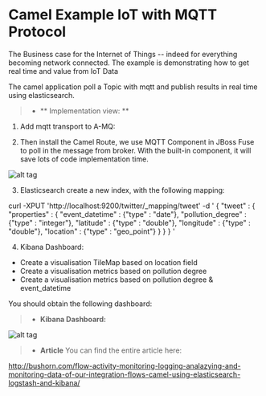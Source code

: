 Camel Example IoT with MQTT Protocol
====================================
The Business case for the Internet of Things -- indeed for everything becoming network connected.
The example is demonstrating how to get real time and value from IoT Data

The camel application poll a Topic with mqtt and publish results in real time using elasticsearch.

>- ** Implementation view: **

1. Add mqtt transport to A-MQ:

<transportConnector name="mqtt" uri="mqtt://0.0.0.0:1883"/>
    
2. Then install the Camel Route, we use MQTT Component in JBoss Fuse to poll in the message from broker. 
With the built-in component, it will save lots of code implementation time.

![alt tag](https://cloud.githubusercontent.com/assets/1347006/7936366/ac57435e-0938-11e5-831b-959188d8a84b.png)    
 
 3. Elasticsearch
 create a new index, with the following mapping:
 
 curl -XPUT 'http://localhost:9200/twitter/_mapping/tweet' -d '
{
    "tweet" : {
        "properties" : {
            "event_datetime" : {"type" : "date"},
      "pollution_degree" : {"type" : "integer"},
      "latitude" : {"type" : "double"},
      "longitude" : {"type" : "double"},
      "location" : {"type" : "geo_point"}
        }
    }
}
'

4. Kibana Dashboard: 

- Create a visualisation TileMap based on location field
- Create a visualisation metrics based on pollution degree
- Create a visualisation metrics based on pollution degree & event_datetime

You should obtain the following dashboard: 

 >- **Kibana Dashboard:**
 
![alt tag](https://cloud.githubusercontent.com/assets/1347006/7936097/c789bd20-0936-11e5-95dd-7496dae922b7.png)
  
   
>- **Article**
You can find the entire article here:
 
http://bushorn.com/flow-activity-monitoring-logging-analazying-and-monitoring-data-of-our-integration-flows-camel-using-elasticsearch-logstash-and-kibana/